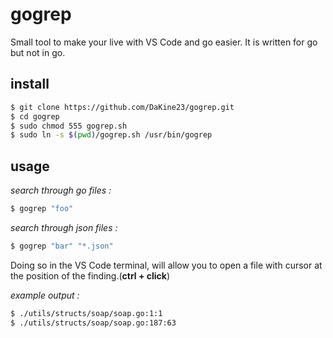 # gogrep

Small tool to make your live with VS Code and go easier.
It is written for go but not in go.

## install

```bash
$ git clone https://github.com/DaKine23/gogrep.git
$ cd gogrep
$ sudo chmod 555 gogrep.sh
$ sudo ln -s $(pwd)/gogrep.sh /usr/bin/gogrep
```

## usage

*search through go files :*
```bash
$ gogrep "foo"
```
*search through json files :*
```bash
$ gogrep "bar" "*.json"
```

Doing so in the VS Code terminal, will allow you to open a file with cursor at the position of the finding.(**ctrl + click**)



*example output :*

```bash
$ ./utils/structs/soap/soap.go:1:1
$ ./utils/structs/soap/soap.go:187:63
```
